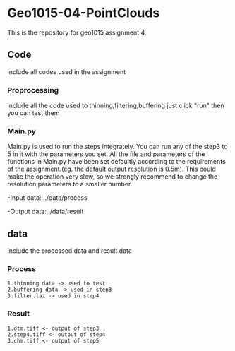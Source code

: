 # Geo1015-04-PointClouds
This is the repository for geo1015 assignment 4.
## Code 
include all codes used in the assignment
### Proprocessing
include all the code used to thinning,filtering,buffering 
just click "run" then you can test them
### Main.py
Main.py is used to run the steps integrately.
You can run any of the step3 to 5 in it with the parameters you set.
All the file and parameters of the functions in Main.py have been set defaultly according to the requirements of the assignment.(eg. the default output resolution is 0.5m).
This could make the operation very slow, so we strongly recommend to change the resolution parameters to a smaller number.

-Input data: ../data/process

-Output data:../data/result
## data
  include the processed data and result data 
### Process
    1.thinning data -> used to test
    2.buffering data -> used in step3
    3.filter.laz -> used in step4
### Result 
    1.dtm.tiff <- output of step3
    2.step4.tiff <- output of step4
    3.chm.tiff <- output of step5
